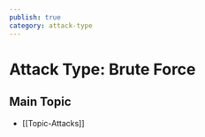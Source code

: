 ```yaml
---
publish: true
category: attack-type
---
```

# Attack Type: Brute Force

## Main Topic
- [[Topic-Attacks]]